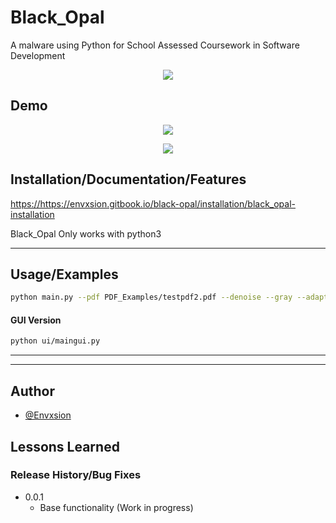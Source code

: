 # Black_Opal

A malware using Python for School Assessed Coursework in Software Development


<p align="center"><img src="assets\logo.png"></p>

## Demo

<p align="center"><img src="assets\CLIgif.gif"></p>

<p align="center"><img src="assets\GUIgif.gif"></p>

## Installation/Documentation/Features

<https://https://envxsion.gitbook.io/black-opal/installation/black_opal-installation>

Black_Opal Only works with python3

---

## Usage/Examples

```sh
python main.py --pdf PDF_Examples/testpdf2.pdf --denoise --gray --adapt
```

#### GUI Version
```sh
python ui/maingui.py
```
---

---

## Author

- [@Envxsion](https://github.com/Envxsion)

## Lessons Learned


### Release History/Bug Fixes
* 0.0.1
  * Base functionality (Work in progress)